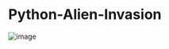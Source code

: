 # Python-Alien-Invasion
![image](https://user-images.githubusercontent.com/95582067/235368446-fecf2b89-5c5d-4513-a328-69a8b1b597a3.png)
